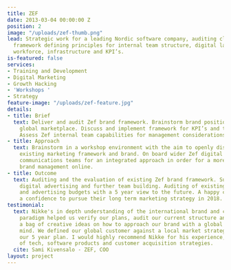 ```yaml
---
title: ZEF
date: 2013-03-04 00:00:00 Z
position: 2
image: "/uploads/zef-thumb.png"
lead: Strategic work for a leading Nordic software company, auditing client  brand
  framework defining principles for internal team structure, digital law and marketing
  workforce, infrastructure and KPI’s.
is-featured: false
services:
- Training and Development
- Digital Marketing
- Growth Hacking
- 'Workshops '
- Strategy
feature-image: "/uploads/zef-feature.jpg"
details:
- title: Brief
  text: Deliver and audit Zef brand framework. Brainstorm brand positioning in the
    global marketplace. Discuss and implement framework for KPI’s and team development.
    Assess Zef internal team capabilities for management considerations.
- title: Approach
  text: Brainstorm in a workshop environment with the aim to openly discuss and audit
    existing marketing framework and brand. On board wider Zef digital marketing and
    communications teams for an integrated approach in order for a more effective
    brand management online.
- title: Outcome
  text: Auditing and the evaluation of existing Zef brand framework. Suggestions for
    digital advertising and further team building. Auditing of existing digital marketing
    and advertising budgets with a 5 year view to the future. A happy client with
    a confidence to pursue their long term marketing strategy in 2018.
testimonial:
  text: Nikke's in depth understanding of the international brand and content marketing
    paradigm helped us verify our plans, audit our current structure and come up with
    a bag of creative ideas on how to approach our brand with a global audience in
    mind. We defined our global customer against a local market strategies against
    our 5 year plan. I would highly recommend Nikke for his experience, in depth understanding
    of tech, software products and customer acquisition strategies.
  cite: Sami Kivensalo - ZEF, COO
layout: project
---
```



